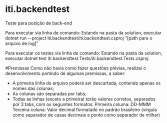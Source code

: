 # iti.backendtest
Teste para posição de back-end

Para executar via linha de comando:
Estando na pasta da solution, executar
dotnet run --project iti.backendtest/iti.backendtest.csproj "[path para o arquivo de log]"

Para executar os testes via linha de comando:
Estando na pasta da solution, executar
dotnet test iti.backendtest.Tests/iti.backendtest.Tests.csproj

#Premissas
Como não havia como fazer questões prévias, realizei o desenvolvimento partindo de algumas premissas, a saber:
- A primeira linha do arquivo poderá ser descartada, contendo apenas os nomes das colunas;
- As colunas são separadas por tabs;
- Todas as linhas (exceto a primeira) terão valores corretos, separados por 3 tabs, com os seguintes formatos:
Primeira columa: DD-MMM
Terceira coluna: Valor decimal formatado no padrão brasileiro (vírgula como separador de casas decimais e ponto como separador de milhar)
